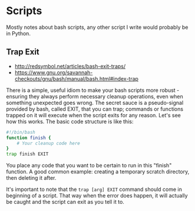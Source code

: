 # Scripts
Mostly notes about bash scripts, any other script I write would probably be in Python. 

## Trap Exit
- http://redsymbol.net/articles/bash-exit-traps/
- https://www.gnu.org/savannah-checkouts/gnu/bash/manual/bash.html#index-trap

There is a simple, useful idiom to make your bash scripts more robust - ensuring they always perform necessary cleanup operations, even when something unexpected goes wrong. The secret sauce is a pseudo-signal provided by bash, called EXIT, that you can trap; commands or functions trapped on it will execute when the script exits for any reason. Let's see how this works. 
The basic code structure is like this:  

```bash
#!/bin/bash
function finish {
    # Your cleanup code here
}
trap finish EXIT
```

You place any code that you want to be certain to run in this "finish" function. A good common example: creating a temporary scratch directory, then deleting it after.

It's important to note that the `trap [arg] EXIT` command should come in beginning of a script. That way when the error does happen, it will actually be caught and the script can exit as you tell it to. 